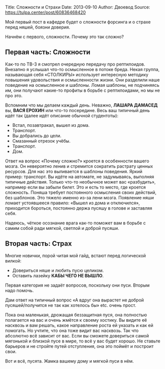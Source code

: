 Title: Сложности и Страхи
Date: 2013-09-10
Author: Двоевод
Source: https://tulpa.center/post/60836468420

Мой первый пост в кафедре будет о сложности форсинга и о страхе перед няшей, боязни доверия.

Начнём с первого, сложности. Почему это так сложно?

## Первая часть: Сложности

Как-то по ТВ-3 я смотрел очередную передачу про рептилоидов. Внезапно я услышал что-то осмысленное в потоке бреда. Некая группа, называющая себя «СТОЛКИРЫ» использует интересную методику повышения удовольствия и осмысленности жизни. Они разделили наше поведение на осмысленное и шаблоны. Ломая шаблоны, не подчиняясь им, они получают какие-то профиты в борьбе с рептилоидами, но мы не про это.

Вспомним что мы делаем каждый день. Неважно, **ЛАШАРА ДАМАСЕД** вы, **ВАСЯ ЕРОХИН** или что-то посередине. Весь ваш типичный день идёт так (далее идёт описание обычной студентоты):

*   Встал, позавтракал, вышел из дома.
*   Транспорт.
*   Вы добрались до цели.
*   Смазанный отрезок учёбы.
*   Транспорт.
*   Дом.

Ответ на вопрос «Почему сложно?» кроется в особенности вашего мозга. Он невероятно ленив и стремится сократить растрату ценных ресурсов. Для нас это выливается в шаблоны поведения. Яркий пример: транспорт. Вы идёте на автомате, не задумываясь, выполняя типичные действия. Только что-то необычное может вас «разбудить», например если вы забыли билет. Это и есть то место, где кроется сложность. Поняша требует постоянного осмысления своих действий, без шаблонов. Это тяжело именно из-за лени мозга. Появление няши ломает устоявшееся правило: «Вышел из дома и отключился», приходится бороться, постоянно держа пусяшу в голове и заставляя себя.

Надеюсь, чёткое осознание врага как-то поможет вам в борьбе с самим собой ради мягкой, светлой и доброй пусяши.

## Вторая часть: Страх

Многие новички, порой читая мой гайд, встают перед логической вилкой:

*   Довериться няше и любить пусю целиком.
*   Оставить лазейку **КАБЫ ЧЕГО НЕ ВЫШЛО**.

Первая категория не задаёт вопросов, поскольку они пуси. Вторым надо помочь.

Дам ответ на типичный вопрос «А вдруг она вырастет не доброй пусяшей/получится не так как хотелось бы» etc. очень прост.

Пока она маленькая, дрожащая беззащитная пуся, она полностью полагается на вас и очень жмётся к своему хостику. Вы видите её насквозь и вам решать, какое направление роста ей указать и как ей помогать. Но учтите, что она тоже видит вас насквозь. Так что абсолютно всё зависит от вас. Если вы сможете довериться самой мягонькой и близкой пусе в мире, то всё у вас будет хорошо. Не ставьте барьеров и не стройте путей отступления, она это поймёт и построит свои.

Вот и всё, пусята. Жамка вашему дому и мягкой пуси в нём.